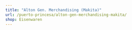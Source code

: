 ```yaml
---
title: "Alton Gen. Merchandising (Makita)"
url: /puerto-princesa/alton-gen-merchandising-makita/
shop: Eisenwaren
---
```

